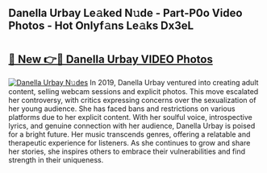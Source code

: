 ## Danella Urbay Le𝚊ked N𝚞de - Part-P0o Video Photos - Hot Onlyf𝚊ns Le𝚊ks Dx3eL

# <h2><a href="http://ab38044.deff.icu/?id=Danella+Urbay">🔗 New 👉🔴 Danella Urbay VIDEO Photos</a></h2>

[![Danella Urbay N𝚞des](https://i.imgur.com/rIISA9y.gif)](http://ab38044.deff.icu/?id=Danella+Urbay)
In 2019, Danella Urbay ventured into creating adult content, selling webcam sessions and explicit photos. This move escalated her controversy, with critics expressing concerns over the sexualization of her young audience. She has faced bans and restrictions on various platforms due to her explicit content. With her soulful voice, introspective lyrics, and genuine connection with her audience, Danella Urbay is poised for a bright future. Her music transcends genres, offering a relatable and therapeutic experience for listeners. As she continues to grow and share her stories, she inspires others to embrace their vulnerabilities and find strength in their uniqueness.
